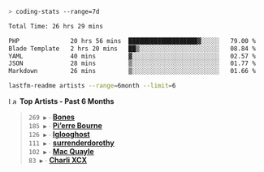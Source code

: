 ```zsh
> coding-stats --range=7d
```

<!--START_SECTION:waka-->

```txt
Total Time: 26 hrs 29 mins

PHP              20 hrs 56 mins  ███████████████████▓░░░░░   79.00 %
Blade Template   2 hrs 20 mins   ██▒░░░░░░░░░░░░░░░░░░░░░░   08.84 %
YAML             40 mins         ▓░░░░░░░░░░░░░░░░░░░░░░░░   02.57 %
JSON             28 mins         ▒░░░░░░░░░░░░░░░░░░░░░░░░   01.77 %
Markdown         26 mins         ▒░░░░░░░░░░░░░░░░░░░░░░░░   01.66 %
```

<!--END_SECTION:waka-->

```zsh
lastfm-readme artists --range=6month --limit=6
```

<!--START_LASTFM_ARTISTS:{"period": "6month", "rows": 6}-->
<a href="https://last.fm" target="_blank"><img src="https://user-images.githubusercontent.com/17434202/215290617-e793598d-d7c9-428f-9975-156db1ba89cc.svg" alt="Last.fm Logo" width="18" height="13"/></a> **Top Artists - Past 6 Months**

> `269 ▶️` ∙ **[Bones](https://www.last.fm/music/Bones)**<br/>
> `185 ▶️` ∙ **[Pi’erre Bourne](https://www.last.fm/music/Pi%E2%80%99erre+Bourne)**<br/>
> `126 ▶️` ∙ **[Iglooghost](https://www.last.fm/music/Iglooghost)**<br/>
> `111 ▶️` ∙ **[surrenderdorothy](https://www.last.fm/music/surrenderdorothy)**<br/>
> `102 ▶️` ∙ **[Mac Quayle](https://www.last.fm/music/Mac+Quayle)**<br/>
> `83 ▶️` ∙ **[Charli XCX](https://www.last.fm/music/Charli+XCX)**<br/>
<!--END_LASTFM_ARTISTS-->
